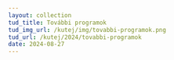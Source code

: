 ```yaml
---
layout: collection
tud_title: További programok
tud_img_url: /kutej/img/tovabbi-programok.png
tud_url: /kutej/2024/tovabbi-programok
date: 2024-08-27
---
```

